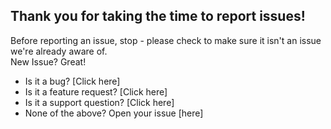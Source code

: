 ## Thank you for taking the time to report issues!
 Before reporting an issue, stop - please check to make sure it isn't an issue we're already aware of.    
 New Issue? Great!  
 * Is it a bug? [Click here]  
 * Is it a feature request? [Click here]  
 * Is it a support question? [Click here]
 * None of the above?  Open your issue [here]
